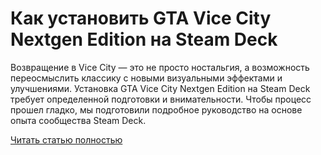 # Как установить GTA Vice City Nextgen Edition на Steam Deck



Возвращение в Vice City — это не просто ностальгия, а возможность переосмыслить классику с новыми визуальными эффектами и улучшениями. Установка GTA Vice City Nextgen Edition на Steam Deck требует определенной подготовки и внимательности. Чтобы процесс прошел гладко, мы подготовили подробное руководство на основе опыта сообщества Steam Deck.

[Читать статью полностью](https://xyberbara.com/gaming/gta-vice-city-nextgen-edition-steam-deck/)
